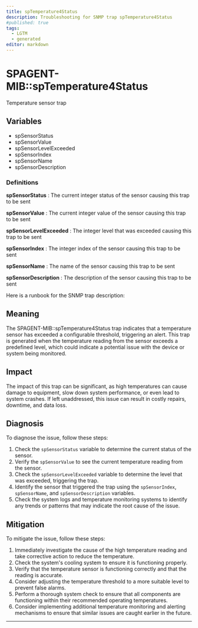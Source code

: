 ```yaml
---
title: spTemperature4Status
description: Troubleshooting for SNMP trap spTemperature4Status
#published: true
tags:
  - LGTM
  - generated
editor: markdown
---
```


# SPAGENT-MIB::spTemperature4Status 

Temperature sensor trap 


## Variables


  - spSensorStatus
  - spSensorValue
  - spSensorLevelExceeded
  - spSensorIndex
  - spSensorName
  - spSensorDescription 

### Definitions 


**spSensorStatus** 
: The current integer status of the sensor causing this trap to be sent 

**spSensorValue** 
: The current integer value of the sensor causing this trap to be sent 

**spSensorLevelExceeded** 
: The integer level that was exceeded causing this trap to be sent 

**spSensorIndex** 
: The integer index of the sensor causing this trap to be sent 

**spSensorName** 
: The name of the sensor causing this trap to be sent 

**spSensorDescription** 
: The description of the sensor causing this trap to be sent 


Here is a runbook for the SNMP trap description:

## Meaning

The SPAGENT-MIB::spTemperature4Status trap indicates that a temperature sensor has exceeded a configurable threshold, triggering an alert. This trap is generated when the temperature reading from the sensor exceeds a predefined level, which could indicate a potential issue with the device or system being monitored.

## Impact

The impact of this trap can be significant, as high temperatures can cause damage to equipment, slow down system performance, or even lead to system crashes. If left unaddressed, this issue can result in costly repairs, downtime, and data loss.

## Diagnosis

To diagnose the issue, follow these steps:

1. Check the `spSensorStatus` variable to determine the current status of the sensor.
2. Verify the `spSensorValue` to see the current temperature reading from the sensor.
3. Check the `spSensorLevelExceeded` variable to determine the level that was exceeded, triggering the trap.
4. Identify the sensor that triggered the trap using the `spSensorIndex`, `spSensorName`, and `spSensorDescription` variables.
5. Check the system logs and temperature monitoring systems to identify any trends or patterns that may indicate the root cause of the issue.

## Mitigation

To mitigate the issue, follow these steps:

1. Immediately investigate the cause of the high temperature reading and take corrective action to reduce the temperature.
2. Check the system's cooling system to ensure it is functioning properly.
3. Verify that the temperature sensor is functioning correctly and that the reading is accurate.
4. Consider adjusting the temperature threshold to a more suitable level to prevent false alarms.
5. Perform a thorough system check to ensure that all components are functioning within their recommended operating temperatures.
6. Consider implementing additional temperature monitoring and alerting mechanisms to ensure that similar issues are caught earlier in the future.
---





